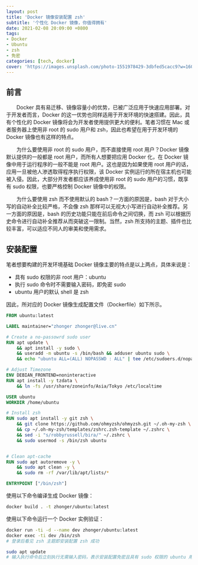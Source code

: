 ```yaml
---
layout: post
title: 'Docker 镜像安装配置 zsh'
subtitle: '个性化 Docker 镜像，你值得拥有'
date: 2021-02-08 20:09:00 +0800
tags: 
- Docker
- Ubuntu
- zsh
- 免密
categories: [tech, docker]
cover: 'https://images.unsplash.com/photo-1551978429-3dbfed5cacc9?w=1600&q=900'
---
```


## 前言

&emsp;&emsp;Docker 具有易迁移、镜像容量小的优势，已被广泛应用于快速应用部署。对于开发者而言，Docker 的这一优势也同样适用于开发环境的快速搭建。因此，具有个性化的 Docker 镜像将会为开发者使用提供更大的便利。笔者习惯在 Mac 或者服务器上使用非 root 的 sudo 用户和 zsh，因此也希望在用于开发环境的 Docker 镜像也有这样的特点。

&emsp;&emsp;为什么要使用非 root 的 sudo 用户，而不直接使用 root 用户？Docker 镜像默认提供的一般都是 root 用户，而所有人想要把应用 Docker 化，在 Docker 镜像中用于运行程序的一般不能是 root 用户。这也是因为如果使用 root 用户的话，应用一旦被他人渗透取得程序执行权限，该 Docker 实例运行的所在宿主机也可能被入侵。因此，大部分开发者都应该养成使用非 root 的 sudo 用户的习惯，既享有 sudo 权限，也要严格控制 Docker 镜像中的权限。

&emsp;&emsp;为什么要使用 zsh 而不使用默认的 bash？一方面的原因是，bash 对于大小写的自动补全比较严格，不会像 zsh 那样可以无视大小写进行自动补全推荐。另一方面的原因是，bash 的历史功能只能在前后命令之间切换，而 zsh 可以根据历史命令进行自动补全推荐从而突破这一限制。当然，zsh 所支持的主题、插件也比较丰富，可以适应不同人的审美和使用需求。

## 安装配置

笔者想要构建的开发环境基础 Docker 镜像主要的特点是以上两点，具体来说是：

- 具有 sudo 权限的非 root 用户：ubuntu
- 执行 sudo 命令时不需要输入密码，即免密 sudo
- ubuntu 用户的默认 shell 是 zsh

因此，所对应的 Docker 镜像生成配置文件（Dockerfile）如下所示。

```dockerfile
FROM ubuntu:latest

LABEL maintainer="zhonger zhonger@live.cn"

# Create a no-passowrd sudo user
RUN apt update \
    && apt install -y sudo \
    && useradd -m ubuntu -s /bin/bash && adduser ubuntu sudo \
    && echo "ubuntu ALL=(ALL) NOPASSWD : ALL" | tee /etc/sudoers.d/nopasswd4sudo

# Adjust Timezone
ENV DEBIAN_FRONTEND=noninteractive
RUN apt install -y tzdata \
    && ln -fs /usr/share/zoneinfo/Asia/Tokyo /etc/localtime

USER ubuntu
WORKDIR /home/ubuntu

# Install zsh
RUN sudo apt install -y git zsh \
    && git clone https://github.com/ohmyzsh/ohmyzsh.git ~/.oh-my-zsh \
    && cp ~/.oh-my-zsh/templates/zshrc.zsh-template ~/.zshrc \
    && sed -i "s/robbyrussell/bira/" ~/.zshrc \
    && sudo usermod -s /bin/zsh ubuntu


# Clean apt-cache
RUN sudo apt autoremove -y \
    && sudo apt clean -y \
    && sudo rm -rf /var/lib/apt/lists/*

ENTRYPOINT ["/bin/zsh"]
```

使用以下命令编译生成 Docker 镜像：

```bash
docker build . -t zhonger/ubuntu:latest
```

使用以下命令运行一个 Docker 实例验证：

```bash
docker run -ti -d --name dev zhonger/ubuntu:latest
docker exec -ti dev /bin/zsh
# 登录后看见 zsh 主题即安装配置 zsh 成功

sudo apt update
# 输入执行命令后立刻执行无需输入密码，表示安装配置免密且具有 sudo 权限的 ubuntu 用户成功
```